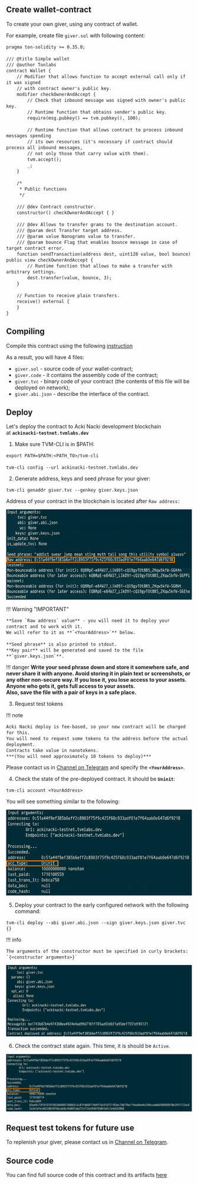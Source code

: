 ## **Create wallet-contract**


To create your own giver, using any contract of wallet.

For example, create file `giver.sol` with following content:

```solidity
pragma ton-solidity >= 0.35.0;

/// @title Simple wallet
/// @author Tonlabs
contract Wallet {
    // Modifier that allows function to accept external call only if it was signed
    // with contract owner's public key.
    modifier checkOwnerAndAccept {
        // Check that inbound message was signed with owner's public key.
        // Runtime function that obtains sender's public key.
        require(msg.pubkey() == tvm.pubkey(), 100);

        // Runtime function that allows contract to process inbound messages spending
        // its own resources (it's necessary if contract should process all inbound messages,
        // not only those that carry value with them).
        tvm.accept();
        _;
    }

    /*
     * Public functions
     */

    /// @dev Contract constructor.
    constructor() checkOwnerAndAccept { }

    /// @dev Allows to transfer grams to the destination account.
    /// @param dest Transfer target address.
    /// @param value Nanograms value to transfer.
    /// @param bounce Flag that enables bounce message in case of target contract error.
    function sendTransaction(address dest, uint128 value, bool bounce) public view checkOwnerAndAccept {
        // Runtime function that allows to make a transfer with arbitrary settings.
        dest.transfer(value, bounce, 3);
    }
	
    // Function to receive plain transfers.
    receive() external {
    }
}
```


## **Compiling**


Compile this contract using the following [instruction](./create-and-compile-contract.md)

As a result, you will have 4 files:

* `giver.sol` - source code of your wallet-contract;
* `giver.code` - it contains the assembly code of the contract;
* `giver.tvc` - binary code of your contract (the contents of this file will be deployed on network);
* `giver.abi.json` - describe the interface of the contract.


## **Deploy**


Let's deploy the contract to Acki Nacki development blockchain  
at **`ackinacki-testnet.tvmlabs.dev`**


1) Make sure TVM-CLI is in $PATH:

```shell
export PATH=$PATH:<PATH_TO>/tvm-cli

tvm-cli config --url ackinacki-testnet.tvmlabs.dev
```

2) Generate address, keys and seed phrase for your giver:

```shell
tvm-cli genaddr giver.tvc --genkey giver.keys.json
```

Address of your contract in the blockchain is located after `Raw address:`

![](../../images/n_Acki_Nacki_c_t_n_giver_genn_addr.jpg)

!!! Warning "IMPORTANT" 

    **Save `Raw address` value** - you will need it to deploy your contract and to work with it.  
    We will refer to it as **`<YourAddress>`** below.  
    
    **Seed phrase** is also printed to stdout.  
    **Key pair** will be generated and saved to the file **`giver.keys.json`**.


!!! danger
    **Write your seed phrase down and store it somewhere safe, and never share it with anyone. Avoid storing it in plain text or screenshots, or any other non-secure way. If you lose it, you lose access to your assets. Anyone who gets it, gets full access to your assets.  
    Also, save the file with a pair of keys in a safe place.**

3) Request test tokens

!!! note 

    Acki Nacki deploy is fee-based, so your new contract will be charged for this.  
    You will need to request some tokens to the address before the actual deployment.  
    Contracts take value in nanotokens.  
    ***(You will need approximately 10 tokens to deploy)***

Please contact us in [Channel on Telegram](https://t.me/+1tWNH2okaPthMWU0) and specify the **`<YourAddress>`**.

4) Check the state of the pre-deployed contract. It should be **`Uninit`**:

```shell
tvm-cli account <YourAddress>
```

You will see something similar to the following:

![](../../images/n_Acki_Nacki_c_t_n_giver_account.jpg)

5) Deploy your contract to the early configured network with the following command:

```shell
tvm-cli deploy --abi giver.abi.json --sign giver.keys.json giver.tvc {}
```

!!! info

    The arguments of the constructor must be specified in curly brackets:  
    `{<constructor arguments>}`


![](../../images/n_Acki_Nacki_c_t_n_giver_deploy.jpg)

6) Check the contract state again. This time, it is should be `Active`.

![](../../images/n_Acki_Nacki_c_t_n_giver_account2.jpg)

## **Request test tokens for future use**

To replenish your giver, please contact us in [Channel on Telegram](https://t.me/+1tWNH2okaPthMWU0).

## **Source code**

You can find full source code of this contract and its artifacts [here](https://github.com/gosh-sh/gosh-examples/tree/main/contracts/simpleWallet)